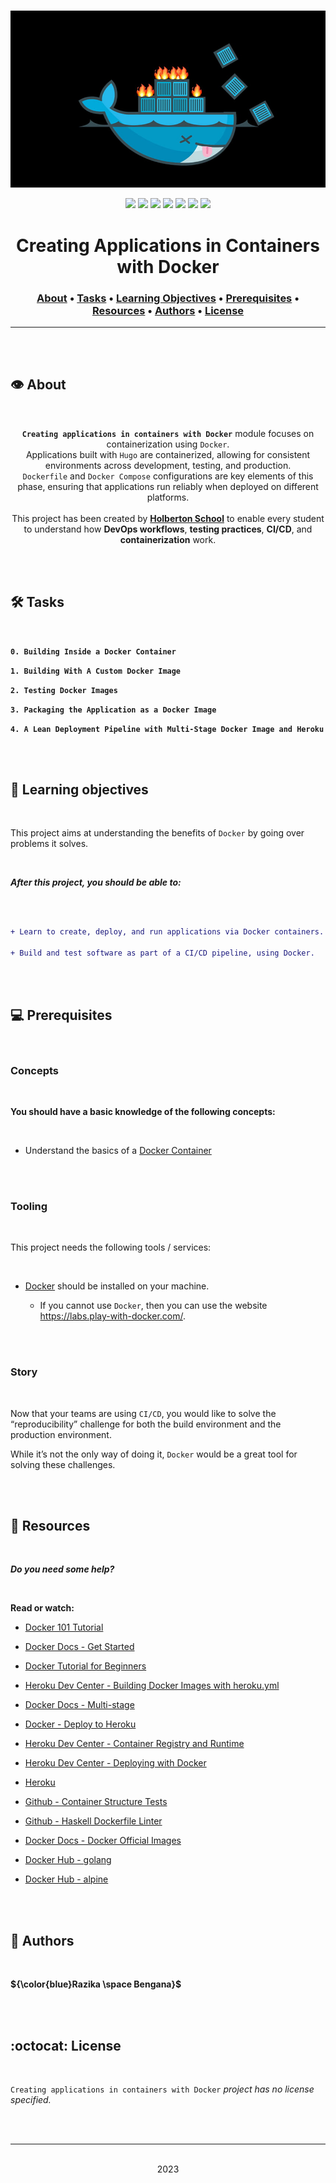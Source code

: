 <div align="center">
<br>

![Creating_applications_in_containers_with_Docker.png](README-image/creating_applications_in_containers_with_docker.png)

</div>

<p align="center">
<img src="https://img.shields.io/badge/-DEVOPS-yellow">
<img src="https://img.shields.io/badge/-Linux-lightgrey">
<img src="https://img.shields.io/badge/-WSL-brown">
<img src="https://img.shields.io/badge/-Ubuntu%2020.04.4%20LTS-orange">
<img src="https://img.shields.io/badge/-JetBrains-blue">
<img src="https://img.shields.io/badge/-Holberton%20School-red">
<img src="https://img.shields.io/badge/License-not%20specified-brightgreen">
</p>


<h1 align="center"> Creating Applications in Containers with Docker </h1>


<h3 align="center">
<a href="https://github.com/RazikaBengana/holbertonschool-validation/tree/main/module4#eye-about">About</a> •
<a href="https://github.com/RazikaBengana/holbertonschool-validation/tree/main/module4#hammer_and_wrench-tasks">Tasks</a> •
<a href="https://github.com/RazikaBengana/holbertonschool-validation/tree/main/module4#memo-learning-objectives">Learning Objectives</a> •
<a href="https://github.com/RazikaBengana/holbertonschool-validation/tree/main/module4#computer-prerequisites">Prerequisites</a> •
<a href="https://github.com/RazikaBengana/holbertonschool-validation/tree/main/module4#mag_right-resources">Resources</a> •
<a href="https://github.com/RazikaBengana/holbertonschool-validation/tree/main/module4#bust_in_silhouette-authors">Authors</a> •
<a href="https://github.com/RazikaBengana/holbertonschool-validation/tree/main/module4#octocat-license">License</a>
</h3>

---

<!-- ------------------------------------------------------------------------------------------------- -->

<br>
<br>

## :eye: About

<br>

<div align="center">

**`Creating applications in containers with Docker`** module focuses on containerization using `Docker`.
<br>
Applications built with `Hugo` are containerized, allowing for consistent environments across development, testing, and production.
<br>
`Dockerfile` and `Docker Compose` configurations are key elements of this phase, ensuring that applications run reliably when deployed on different platforms.
<br>
<br>
This project has been created by **[Holberton School](https://www.holbertonschool.com/about-holberton)** to enable every student to understand how **DevOps workflows**, **testing practices**, **CI/CD**, and **containerization** work.

</div>

<br>
<br>

<!-- ------------------------------------------------------------------------------------------------- -->

## :hammer_and_wrench: Tasks

<br>

**`0. Building Inside a Docker Container`**

**`1. Building With A Custom Docker Image`**

**`2. Testing Docker Images`**

**`3. Packaging the Application as a Docker Image`**

**`4. A Lean Deployment Pipeline with Multi-Stage Docker Image and Heroku`**

<br>
<br>

<!-- ------------------------------------------------------------------------------------------------- -->

## :memo: Learning objectives

<br>

This project aims at understanding the benefits of `Docker` by going over problems it solves.

<br>

**_After this project, you should be able to:_**

<br>

```diff

+ Learn to create, deploy, and run applications via Docker containers.

+ Build and test software as part of a CI/CD pipeline, using Docker.

```

<br>
<br>

<!-- ------------------------------------------------------------------------------------------------- -->

## :computer: Prerequisites

<br>

### Concepts

<br>

**You should have a basic knowledge of the following concepts:**

<br>

- Understand the basics of a [Docker Container](https://docs.docker.com/get-started/)

<br>
<br>

### Tooling

<br>

This project needs the following tools / services:

<br>

- [Docker](https://www.docker.com/get-started/) should be installed on your machine.

  - If you cannot use `Docker`, then you can use the website https://labs.play-with-docker.com/.

<br>
<br>

### Story

<br>

Now that your teams are using `CI/CD`, you would like to solve the “reproducibility” challenge for both the build environment and the production environment.

While it’s not the only way of doing it, `Docker` would be a great tool for solving these challenges.

<br>
<br>

<!-- ------------------------------------------------------------------------------------------------- -->

## :mag_right: Resources

<br>

**_Do you need some help?_**

<br>

**Read or watch:**

+ [Docker 101 Tutorial](https://www.docker.com/101-tutorial)

+ [Docker Docs - Get Started](https://docs.docker.com/get-started/)

+ [Docker Tutorial for Beginners](https://docker-curriculum.com/)

+ [Heroku Dev Center - Building Docker Images with heroku.yml](https://devcenter.heroku.com/articles/build-docker-images-heroku-yml)

+ [Docker Docs - Multi-stage](https://docs.docker.com/develop/develop-images/multistage-build/)

+ [Docker - Deploy to Heroku](https://github.com/marketplace/actions/deploy-to-heroku#deploy-with-docker)

+ [Heroku Dev Center - Container Registry and Runtime](https://devcenter.heroku.com/articles/container-registry-and-runtime#one-off-dynos)

+ [Heroku Dev Center - Deploying with Docker](https://devcenter.heroku.com/categories/deploying-with-docker)

+ [Heroku](https://www.heroku.com)

+ [Github - Container Structure Tests](https://github.com/GoogleContainerTools/container-structure-test)

+ [Github - Haskell Dockerfile Linter](https://github.com/hadolint/hadolint)

+ [Docker Docs - Docker Official Images](https://docs.docker.com/docker-hub/official_images/)

+ [Docker Hub - golang](https://hub.docker.com/_/golang)

+ [Docker Hub - alpine](https://hub.docker.com/_/alpine)

<br>
<br>

<!-- ------------------------------------------------------------------------------------------------- -->

## :bust_in_silhouette: Authors

<br>

**${\color{blue}Razika \space Bengana}$**

<br>
<br>

<!-- ------------------------------------------------------------------------------------------------- -->

## :octocat: License

<br>

```Creating applications in containers with Docker``` _project has no license specified._

<br>
<br>

---

<p align="center"><br>2023</p>